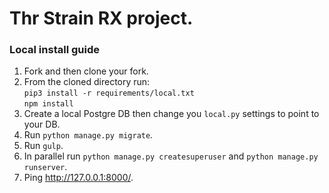 # Thr Strain RX project.

### Local install guide
1. Fork and then clone your fork.  
2. From the cloned directory run:  
`pip3 install -r requirements/local.txt`  
`npm install`  
3. Create a local Postgre DB then change you `local.py` settings to point to your DB.  
4. Run `python manage.py migrate`.  
5. Run `gulp`.  
6. In parallel run `python manage.py createsuperuser` and `python manage.py runserver`.  
7. Ping http://127.0.0.1:8000/.  

